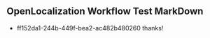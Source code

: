 ## OpenLocalization Workflow Test MarkDown
* ff152da1-244b-449f-bea2-ac482b480260 thanks!

<!--HONumber=Jul16_HO5-->



